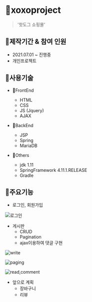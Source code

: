 # 🍡xoxoproject
>'핫도그 쇼핑몰'

## 📆제작기간 & 참여 인원
* 2021.07.01 ~ 진행중
* 개인프로젝트

## 🔨사용기술
* 📝FrontEnd
  * HTML
  * CSS
  * JS (Jquery)
  * AJAX

* 📝BackEnd
  * JSP
  * Spring
  * MariaDB

* 📝Others
  * jdk 1.11
  * SpringFramework 4.11.1.RELEASE
  * Gradle
  
## 📌주요기능
* 로그인, 회원가입

![로그인](https://user-images.githubusercontent.com/65888101/132170784-e4f7b962-3007-4fd7-8cc5-95fcccfac4d2.png)

* 게시판 
  * CRUD
  * Pagination
  * ajax이용하여 댓글 구현

![write](https://user-images.githubusercontent.com/65888101/132172467-f7710fc4-3d42-421a-bf2d-f600d8f1019c.png)

![paging](https://user-images.githubusercontent.com/65888101/132172498-5a8b4743-f6d4-441c-99bf-dd2dd16b3392.png)

![read,comment](https://user-images.githubusercontent.com/65888101/132977221-d11eb272-2190-47bf-88dc-3b13a18e944d.png)

* 앞으로 계획
  * 장바구니
  * 리뷰
  

